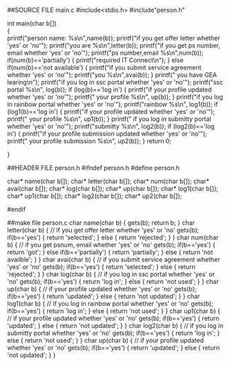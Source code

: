 ##SOURCE FILE
main.c
#include<stdio.h>
#include"person.h"

int main(char b[])  
{    
 printf("person name: %s\n",name(b));
 printf("if you get offer letter whether 'yes' or 'no'");
 printf("you are %s\n",letter(b));
 printf("if you get ps number, email whether 'yes' or 'no'");
 printf("ps number,email %s\n",num(b));
 if(num(b)=='partially')
 {
     printf("required IT Connect\n");
 }
 else if(num(b)=='not available')
 {
     printf("if you submit service agreement whether 'yes' or 'no'");
     printf("you %s\n",avai(b));
 } 
printf(" you have GEA learing\n");
printf("if you log in ssc portal whether 'yes' or 'no'");
printf("ssc portal %s\n", log(b));
if (log(b)=='log in')
{
    printf("if your profile updated whether 'yes' or 'no'");
    printf(" your profile %s\n", up(b));
}
printf("if you log in rainbow portal whether 'yes' or 'no'");
printf("rainbow %s\n", log1(b));
if (log1(b)=='log in')
{
    printf("if your profile updated whether 'yes' or 'no'");
    printf(" your profile %s\n", up1(b));
}
printf(" if you log in submitty portal whether 'yes' or 'no'");
printf("submitty %s\n", log2(b));
if (log2(b)=='log in')
{
    printf("if your profile submission updated whether 'yes' or 'no'");
    printf(" your profile submission %s\n", up2(b));
}
 return 0;

}

##HEADER FILE
person.h
#ifndef person.h
#define person.h

char* name(char b[]);
char* letter(char b[]);
char* num(char b[]);
char* avai(char b[]);
char* log(char b[]);
char* up(char b[]);
char* log1(char b[]);
char* up1(char b[]);
char* log2(char b[]);
char* up2(char b[]);

#endif

##make file
person.c
char name(char b)
{
    gets(b);
    return b;
}
char letter(char b)
{
// if you get offer letter whether 'yes' or 'no'
gets(b);
if(b=='yes')
{
    return 'selected';
}
else
{
    return 'rejected';
}
}
char num(char b)
{
// if you get psnum, email whether 'yes' or 'no'
gets(b);
if(b=='yes')
{
    return 'got';
}
else if(b=='partially')
{
    return 'partially';
}
else
{
    return 'not availble';
}
}
char avai(char b)
{
// if you submit service agreement whether 'yes' or 'no'
gets(b);
if(b=='yes')
{
    return 'selected';
}
else
{
    return 'rejected';
}
}
char log(char b)
{
// if you log in ssc portal whether 'yes' or 'no'
gets(b);
if(b=='yes')
{
    return 'log in';
}
else
{
    return 'not used';
}
}
char up(char b)
{
// if your profile updated whether 'yes' or 'no'
gets(b);
if(b=='yes')
{
    return 'updated';
}
else
{
    return 'not updated';
}
}
char log1(char b)
{
// if you log in rainbow portal whether 'yes' or 'no'
gets(b);
if(b=='yes')
{
    return 'log in';
}
else
{
    return 'not used';
}
}
char up1(char b)
{
// if your profile updated whether 'yes' or 'no'
gets(b);
if(b=='yes')
{
    return 'updated';
}
else
{
    return 'not updated';
}
}
char log2(char b)
{
// if you log in submitty portal whether 'yes' or 'no'
gets(b);
if(b=='yes')
{
    return 'log in';
}
else
{
    return 'not used';
}
}
char up(char b)
{
// if your profile updated whether 'yes' or 'no'
gets(b);
if(b=='yes')
{
    return 'updated';
}
else
{
    return 'not updated';
}
}
